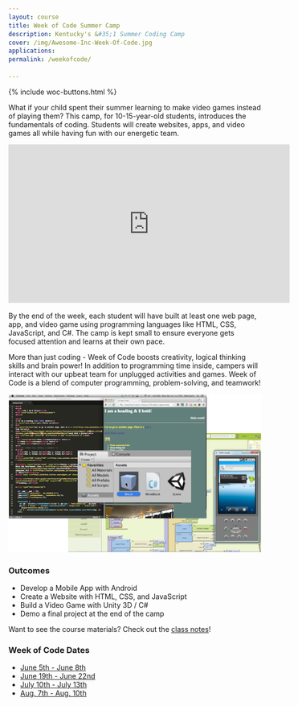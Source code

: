 ```yaml
---
layout: course
title: Week of Code Summer Camp
description: Kentucky's &#35;1 Summer Coding Camp
cover: /img/Awesome-Inc-Week-Of-Code.jpg
applications: 
permalink: /weekofcode/

---
```


{% include woc-buttons.html %}

What if your child spent their summer learning to make video games instead of playing them? This camp, for 10-15-year-old students, introduces the fundamentals of coding. Students will create websites, apps, and video games all while having fun with our energetic team.

<div class="embed-responsive embed-responsive-16by9"><iframe width="560" height="315" src="https://www.youtube.com/embed/daWr1oOWd-Y" frameborder="0" allowfullscreen></iframe></div>

By the end of the week, each student will have built at least one web page, app, and video game using programming languages like HTML, CSS, JavaScript, and C#. The camp is kept small to ensure everyone gets focused attention and learns at their own pace.

More than just coding - Week of Code boosts creativity, logical thinking skills and brain power! In addition to programming time inside, campers will interact with our upbeat team for unplugged activities and games. Week of Code is a blend of computer programming, problem-solving, and teamwork!

<img alt="Week of Code screenshots of app, game, website" src="/img/weekofcode_screenshots.png" class="img-responsive">

### Outcomes

- Develop a Mobile App with Android
- Create a Website with HTML, CSS, and JavaScript
- Build a Video Game with Unity 3D / C#
- Demo a final project at the end of the camp

Want to see the course materials? Check out the [class notes](/notes/weekofcode/)!

### Week of Code Dates

- [June 5th - June 8th](https://www.eventbrite.com/e/week-of-code-summer-camp-june-lexington-tickets-32132513212)
- [June 19th - June 22nd](https://www.eventbrite.com/e/week-of-code-summer-camp-june-lexington-tickets-32166551020)
- [July 10th - July 13th](https://www.eventbrite.com/e/week-of-code-summer-camp-july-lexington-tickets-32167073583)
- [Aug. 7th - Aug. 10th](https://www.eventbrite.com/e/week-of-code-summer-camp-august-lexington-tickets-32167133763)
